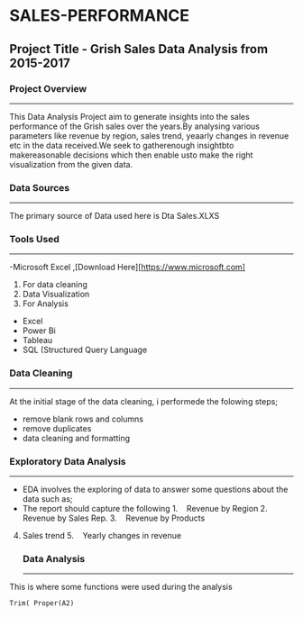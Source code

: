 
# SALES-PERFORMANCE
 ## Project Title - Grish Sales Data Analysis from 2015-2017

### Project Overview
---
This Data Analysis Project aim to generate insights into the sales performance of the Grish sales over the years.By analysing various parameters like revenue by region, sales trend, yeaarly changes in revenue etc in the data received.We seek to gatherenough insightbto makereasonable decisions which then enable usto make the right visualization from the given data.

### Data Sources
---
The primary source of Data used here is Dta Sales.XLXS

### Tools Used
---
-Microsoft Excel ,[Download Here][https://www.microsoft.com]
  1. For data cleaning
  2. Data Visualization
  3. For Analysis
- Excel
- Power Bi
- Tableau
- SQL (Structured Query Language
  
 ### Data Cleaning
 ---
 At the initial stage of the data cleaning, i performede the folowing steps;
   - remove blank rows and columns
   - remove duplicates
   - data cleaning and formatting 
### Exploratory Data Analysis
---
 - EDA involves the exploring of data to answer some questions about the data such as;
 - The report should capture the following
1.    Revenue by Region
2.    Revenue by Sales Rep.
3.    Revenue by Products
4. Sales trend
5.    Yearly changes in revenue

   ### Data Analysis
   ---
This is where some functions were used during the analysis 
``` Excel
Trim( Proper(A2)
   



     
